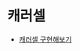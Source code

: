 # 캐러셀

- [캐러셀 구현해보기](https://junjangsee.tistory.com/entry/%EC%99%84%EC%A0%84-%EC%B4%88-%EB%8B%A8%EC%88%9C%ED%95%98%EA%B2%8C-%EC%BA%90%EB%9F%AC%EC%85%80Carousel-%EA%B5%AC%ED%98%84%ED%95%B4%EB%B3%B4%EA%B8%B0)
